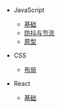 - JavaScript
  - [基础](javascript/base.md)
  - [防抖与节流](javascript/closure.md)
  - [原型](javascript/prototype.md)

- CSS
  - [布局](layout.md "The greatest guide in the world")
  
- React
  - [基础](react/index.md)